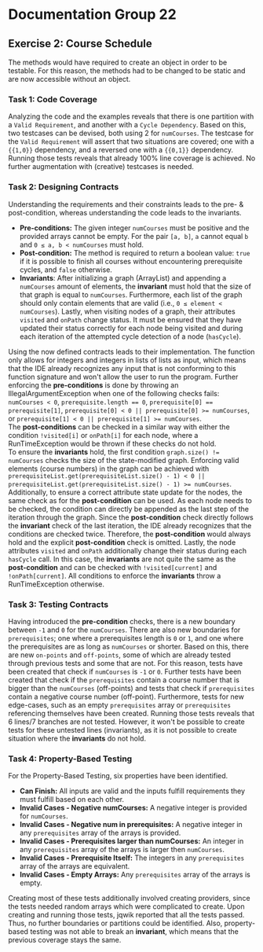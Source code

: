# Documentation Group 22

## Exercise 2: Course Schedule
The methods would have required to create an object in order to be testable.
For this reason, the methods had to be changed to be static and are now accessible without an object.

### Task 1: Code Coverage
Analyzing the code and the examples reveals that there is one partition with a `Valid Requirement`, and another with a `Cycle Dependency`.
Based on this, two testcases can be devised, both using 2 for `numCourses`.
The testcase for the `Valid Requirement` will assert that two situations are covered; one with a `{{1,0}}` dependency, and a reversed one with a `{{0,1}}` dependency.
Running those tests reveals that already 100% line coverage is achieved. No further augmentation with (creative) testcases is needed.

### Task 2: Designing Contracts
Understanding the requirements and their constraints leads to the pre- & post-condition, whereas understanding the code leads to the invariants.
- **Pre-conditions:** The given integer `numCourses` must be positive and the provided arrays cannot be empty.
For the pair `[a, b]`, `a` cannot equal `b` and `0 ≤ a, b < numCourses` must hold.
- **Post-condition:** The method is required to return a boolean value: `true` if it is possible to finish all courses without encountering prerequisite cycles, and `false` otherwise.
- **Invariants**: After initializing a graph (ArrayList) and appending a `numCourses` amount of elements, the **invariant** must hold that the size of that graph is equal to `numCourses`.
Furthermore, each list of the graph should only contain elements that are valid (i.e., `0 ≤ element < numCourses`).
Lastly, when visiting nodes of a graph, their attributes `visited` and `onPath` change status.
It must be ensured that they have updated their status correctly for each node being visited and during each iteration of the attempted cycle detection of a node (`hasCycle`).

Using the now defined contracts leads to their implementation.
The function only allows for integers and integers in lists of lists as input, which means that the IDE already recognizes any input that is not conforming to this function signature and won't allow the user to run the program.
Further enforcing the **pre-conditions** is done by throwing an IllegalArgumentException when one of the following checks fails: `numCourses < 0`, `prerequisite.length == 0`, `prerequisite[0] == prerequisite[1]`, `prerequisite[0] < 0 || prerequisite[0] >= numCourses`, or `prerequisite[1] < 0 || prerequisite[1] >= numCourses`.\
The **post-conditions** can be checked in a similar way with either the condition `!visited[i]` or `onPath[i]` for each node, where a RunTimeException would be thrown if these checks do not hold.\
To ensure the **invariants** hold, the first condition `graph.size() != numCourses` checks the size of the state-modified graph.
Enforcing valid elements (course numbers) in the graph can be achieved with `prerequisiteList.get(prerequisiteList.size() - 1) < 0 || prerequisiteList.get(prerequisiteList.size() - 1) >= numCourses`.
Additionally, to ensure a correct attribute state update for the nodes, the same check as for the **post-condition** can be used.
As each node needs to be checked, the condition can directly be appended as the last step of the iteration through the graph.
Since the **post-condition** check directly follows the **invariant** check of the last iteration, the IDE already recognizes that the conditions are checked twice.
Therefore, the **post-condition** would always hold and the explicit **post-condition** check is omitted.
Lastly, the node attributes `visited` and `onPath` additionally change their status during each `hasCycle` call.
In this case, the **invariants** are not quite the same as the **post-condition** and can be checked with `!visited[current]` and `!onPath[current]`.
All conditions to enforce the **invariants** throw a RunTimeException otherwise.

### Task 3: Testing Contracts
Having introduced the **pre-condition** checks, there is a new boundary between `-1` and `0` for the `numCourses`.
There are also new boundaries for `prerequisites`; one where a prerequisites length is `0` or `1`, and one where the prerequisites are as long as `numCourses` or shorter. 
Based on this, there are new `on-points` and `off-points`, some of which are already tested through previous tests and some that are not.
For this reason, tests have been created that check if `numCourses` is `-1` or `0`.
Further tests have been created that check if the `prerequisites` contain a course number that is bigger than the `numCourses` (off-points) and tests that check if `prerequisites` contain a negative course number (off-point).
Furthermore, tests for new edge-cases, such as an empty `prerequisites` array or `prerequisites` referencing themselves have been created.
Running those tests reveals that 6 lines/7 branches are not tested.
However, it won't be possible to create tests for these untested lines (invariants), as it is not possible to create situation where the **invariants** do not hold.

### Task 4: Property-Based Testing
For the Property-Based Testing, six properties have been identified.
- **Can Finish:** All inputs are valid and the inputs fulfill requirements they must fulfill based on each other.
- **Invalid Cases - Negative numCourses:** A negative integer is provided for `numCourses`.
- **Invalid Cases - Negative num in prerequisites:** A negative integer in any `prerequisites` array of the arrays is provided.
- **Invalid Cases - Prerequisites larger than numCourses:** An integer in any `prerequisites` array of the arrays is larger then `numCourses`.
- **Invalid Cases - Prerequisite Itself:** The integers in any `prerequisites` array of the arrays are equivalent. 
- **Invalid Cases - Empty Arrays:** Any `prerequisites` array of the arrays is empty.

Creating most of these tests additionally involved creating providers, since the tests needed random arrays which were complicated to create.
Upon creating and running those tests, jqwik reported that all the tests passed.
Thus, no further boundaries or partitions could be identified.
Also, property-based testing was not able to break an **invariant**, which means that the previous coverage stays the same.